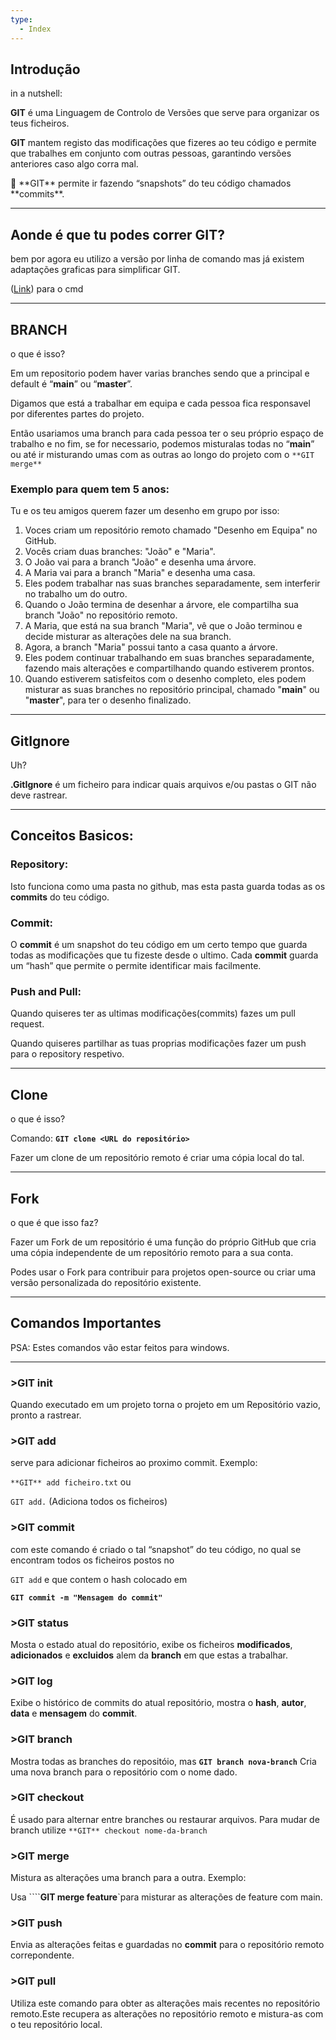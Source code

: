 ```yaml
---
type:
  - Index
---
```



## Introdução

in a nutshell:

**GIT** é uma Linguagem de Controlo de Versões que serve para organizar os teus ficheiros.

**GIT** mantem registo das modificações que fizeres ao teu código e permite que trabalhes em conjunto com outras pessoas, garantindo versões anteriores caso algo corra mal.

<aside> 📑 **GIT** permite ir fazendo “snapshots” do teu código chamados **commits**.

</aside>

---

## Aonde é que tu podes correr GIT?

bem por agora eu utilizo a versão por linha de comando mas já existem adaptações graficas para simplificar GIT.

([Link](https://git-scm.com/download/win)) para o cmd

---

## BRANCH

o que é isso?

Em um repositorio podem haver varias branches sendo que a principal e default é “**main**” ou “**master**”.

Digamos que está a trabalhar em equipa e cada pessoa fica responsavel por diferentes partes do projeto.

Então usariamos uma branch para cada pessoa ter o seu próprio espaço de trabalho e no fim, se for necessario, podemos misturalas todas no “**main**” ou até ir misturando umas com as outras ao longo do projeto com o `**GIT merge**`

### Exemplo para quem tem 5 anos:

Tu e os teu amigos querem fazer um desenho em grupo por isso:

1. Voces criam um repositório remoto chamado "Desenho em Equipa" no GitHub.
2. Vocês criam duas branches: "João" e "Maria".
3. O João vai para a branch "João" e desenha uma árvore.
4. A Maria vai para a branch "Maria" e desenha uma casa.
5. Eles podem trabalhar nas suas branches separadamente, sem interferir no trabalho um do outro.
6. Quando o João termina de desenhar a árvore, ele compartilha sua branch "João" no repositório remoto.
7. A Maria, que está na sua branch "Maria", vê que o João terminou e decide misturar as alterações dele na sua branch.
8. Agora, a branch "Maria" possui tanto a casa quanto a árvore.
9. Eles podem continuar trabalhando em suas branches separadamente, fazendo mais alterações e compartilhando quando estiverem prontos.
10. Quando estiverem satisfeitos com o desenho completo, eles podem misturar as suas branches no repositório principal, chamado "**main**" ou "**master**", para ter o desenho finalizado.

---

## GitIgnore

Uh?

**.GitIgnore** é um ficheiro para indicar quais arquivos e/ou pastas o GIT não deve rastrear.

---

## Conceitos Basicos:

### Repository:

Isto funciona como uma pasta no github, mas esta pasta guarda todas as os **commits** do teu código.

### Commit:

O **commit** é um snapshot do teu código em um certo tempo que guarda todas as modificações que tu fizeste desde o ultimo. Cada **commit** guarda um “hash” que permite o permite identificar mais facilmente.

### Push and Pull:

Quando quiseres ter as ultimas modificações(commits) fazes um pull request.

Quando quiseres partilhar as tuas proprias modificações fazer um push para o repository respetivo.

---

## Clone

o que é isso?

Comando: **`GIT clone <URL do repositório>`**

Fazer um clone de um repositório remoto é criar uma cópia local do tal.

---

## Fork

o que é que isso faz?

Fazer um Fork de um repositório é uma função do próprio GitHub que cria uma cópia independente de um repositório remoto para a sua conta.

Podes usar o Fork para contribuir para projetos open-source ou criar uma versão personalizada do repositório existente.

---

## Comandos Importantes

PSA: Estes comandos vão estar feitos para windows.

---

### >GIT init

Quando executado em um projeto torna o projeto em um Repositório vazio, pronto a rastrear.

### >GIT add

serve para adicionar ficheiros ao proximo commit. Exemplo:

`**GIT** add ficheiro.txt` ou

`GIT add.` (Adiciona todos os ficheiros)

### >GIT commit

com este comando é criado o tal “snapshot” do teu código, no qual se encontram todos os ficheiros postos no

`GIT add` e que contem o hash colocado em

**`GIT commit -m "Mensagem do commit"`**

### >GIT status

Mosta o estado atual do repositório, exibe os ficheiros **modificados**, **adicionados** e **excluidos** alem da **branch** em que estas a trabalhar.

### >GIT log

Exibe o histórico de commits do atual repositório, mostra o **hash**, **autor**, **data** e **mensagem** do **commit**.

### >GIT branch

Mostra todas as branches do repositóio, mas **`GIT branch nova-branch`** Cria uma nova branch para o repositório com o nome dado.

### >GIT checkout

É usado para alternar entre branches ou restaurar arquivos. Para mudar de branch utilize `**GIT** checkout nome-da-branch`

### >GIT merge

Mistura as alterações uma branch para a outra. Exemplo:

Usa ````**GIT merge feature**`para misturar as alterações de feature com main.

### >GIT push

Envia as alterações feitas e guardadas no **commit** para o repositório remoto correpondente.

### >GIT pull

Utiliza este comando para obter as alterações mais recentes no repositório remoto.Este recupera as alterações no repositório remoto e mistura-as com o teu repositório local.